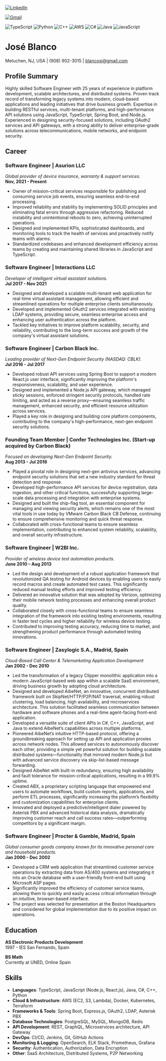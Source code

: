 [![LinkedIn](https://img.shields.io/badge/linkedin-%230077B5.svg?style=for-the-badge&logo=linkedin&logoColor=white)](https://www.linkedin.com/in/blancojose/)

[![Gmail](https://img.shields.io/badge/Gmail-D14836?style=for-the-badge&logo=gmail&logoColor=white)](mailto:blancosj@gmail.com)

![TypeScript](https://img.shields.io/badge/typescript-%23007ACC.svg?style=for-the-badge&logo=typescript&logoColor=white)
![Python](https://img.shields.io/badge/python-3670A0?style=for-the-badge&logo=python&logoColor=ffdd54)
![C++](https://img.shields.io/badge/c++-%2300599C.svg?style=for-the-badge&logo=c%2B%2B&logoColor=white)
![AWS](https://img.shields.io/badge/AWS-%23FF9900.svg?style=for-the-badge&logo=amazon-aws&logoColor=white)
![C#](https://img.shields.io/badge/c%23-%23239120.svg?style=for-the-badge&logo=csharp&logoColor=white)
![Java](https://img.shields.io/badge/java-%23ED8B00.svg?style=for-the-badge&logo=openjdk&logoColor=white)
![JavaScript](https://img.shields.io/badge/javascript-%23323330.svg?style=for-the-badge&logo=javascript&logoColor=%23F7DF1E)

# José Blanco  
Metuchen, NJ, USA | (908) 902-3015 | blancosj@gmail.com

## Profile Summary
Highly skilled Software Engineer with 25 years of experience in platform development, scalable architectures, and distributed systems. Proven track record of transforming legacy systems into modern, cloud-based applications and leading initiatives that drive business growth. Expertise in building RESTful services, multi-tenant platforms, and high-performance API solutions using JavaScript, TypeScript, Spring Boot, and Node.js. Experienced in designing security-focused solutions, including OAuth2 services and API gateways, with a strong ability to deliver enterprise-grade solutions across telecommunications, mobile networks, and endpoint security.
 
## Career

### Software Engineer | Asurion LLC  
*Global provider of device insurance, warranty & support services.*  
**Nov, 2021 - Present**  
- Owner of mission-critical services responsible for publishing and consuming service job events, ensuring seamless end-to-end processing.  
- Improved reliability and stability by implementing SOLID principles and eliminating fatal errors through aggressive refactoring. Reduced instability and unintentional reboots to zero, achieving uninterrupted operations.  
- Designed and implemented KPIs, sophisticated dashboards, and monitoring tools to track the health of services and proactively notify teams with alarms.  
- Standardized codebases and enhanced development efficiency across teams by creating and maintaining shared libraries in JavaScript and TypeScript.  

### Software Engineer | Interactions LLC  
*Developer of intelligent virtual assistant solutions.*  
**Jul 2017 - Nov 2021**  
- Designed and developed a scalable multi-tenant web application for real-time virtual assistant management, allowing efficient and streamlined operations for multiple enterprise clients simultaneously.  
- Developed and implemented OAuth2 services integrated with existing LDAP systems, providing secure, seamless enterprise access and enhancing user authentication across the platform.  
- Tackled key initiatives to improve platform scalability, security, and reliability, contributing to the long-term success and growth of the company's virtual assistant solutions.  

### Software Engineer | Carbon Black Inc.  
*Leading provider of Next-Gen Endpoint Security (NASDAQ: CBLK).*  
**Jul 2016 - Jul 2017**  
- Developed robust API services using Spring Boot to support a modern React.js user interface, significantly improving the platform's responsiveness, scalability, and user experience.  
- Designed and implemented a Node.js API gateway, which managed sticky sessions, enforced stringent security protocols, handled rate limiting, and acted as a reverse proxy—ensuring seamless traffic management, enhanced security, and efficient resource utilization across services.  
- Played a key role in designing and building core platform components, contributing to the company's high-performance, next-gen endpoint security solutions.  

### Founding Team Member | Confer Technologies Inc. (Start-up acquired by Carbon Black)  
*Focused on developing Next-Gen Endpoint Security.*  
**Aug 2013 - Jul 2016**  
- Played a pivotal role in designing next-gen antivirus services, advancing endpoint security solutions that set a new industry standard for threat detection and response.  
- Developed high-performance API services for device registration, data ingestion, and other critical functions, successfully supporting large-scale data processing and integration with enterprise systems.  
- Designed and built the ship-flag tool, an essential component for managing and viewing security alerts, which remains one of the most vital tools in use today by VMware Carbon Black CB Defense, continuing to ensure comprehensive monitoring and quick threat response.  
- Collaborated with cross-functional teams to ensure seamless implementation, contributing to enhanced system reliability, scalability, and overall security infrastructure.  

### Software Engineer | W2BI Inc.  
*Provider of wireless device test automation products.*  
**June 2010 – Aug 2013**  
- Led the design and development of a robust application framework that revolutionized QA testing for Android devices by enabling users to easily record macros and create automated test cases. This significantly reduced manual testing efforts and improved testing efficiency.  
- Delivered an innovative solution that was adopted by Verizon, optimizing their mobile network testing processes and enhancing overall product quality.  
- Collaborated closely with cross-functional teams to ensure seamless integration of the framework into existing testing environments, resulting in faster test cycles and higher reliability for wireless device testing.  
- Contributed to improving testing accuracy, reducing time to market, and strengthening product performance through automated testing innovations.  

### Software Engineer | Zasylogic S.A., Madrid, Spain  
*Cloud-Based Call Center & Telemarketing Application Development*  
**Jan 2002 - Dec 2010**  
- Led the transformation of a legacy Clipper monolithic application into a modern JavaScript-based web app within a scalable SaaS environment, driving business growth by adopting cloud architecture.  
- Designed and developed AibeNet, an innovative, concurrent distributed framework built on SkipNet/HTTP/P2P/NAT traversal, enabling robust clustering, load balancing, high availability, and microservices architecture. This solution facilitated seamless communication between hardware and software phones and a real-time agent-facing front-end application.  
- Developed a versatile suite of client APIs in C#, C++, JavaScript, and Java to extend AibeNet’s capabilities across multiple platforms.  
- Pioneered AibeNet’s intuitive HTTP-based protocol, offering a groundbreaking approach for setting up API and application proxies across network nodes. This allowed services to autonomously discover each other, providing a simple yet powerful solution for building scalable distributed systems—functionality that mirrored modern Node.js but with advanced service discovery via skip-list-based message forwarding.  
- Designed AibeNet with built-in redundancy, ensuring high availability and fault tolerance for mission-critical applications, resulting in a 99.9% uptime.  
- Created ABX, a proprietary scripting language that empowered end users to automate workflows, build custom reports, applications, and perform ETL processes, significantly increasing the platform’s flexibility and customization capabilities for enterprise clients.  
- Innovated and deployed a predictive/intelligent dialer powered by Asterisk PBX and advanced historical data analysis, dramatically improving customer reach and call success rates—outperforming competitors by a significant margin.  

### Software Engineer | Procter & Gamble, Madrid, Spain  
*Global consumer goods company known for its innovative personal care and household products.*  
**Jan 2000 - Dec 2002**  
- Developed a CRM web application that streamlined customer service operations by extracting data from AS/400 systems and integrating it into an Oracle database with a user-friendly front-end built using Microsoft ASP pages.  
- Significantly improved the efficiency of customer service teams, allowing them to quickly and easily access critical information through an intuitive, browser-based interface.  
- The project was selected for presentation at the Boston Headquarters and considered for global implementation due to its positive impact on operations.  

## Education  
**AS Electronic Products Development**  
1997 - IES San Fernando, Spain  

**BS Math**  
Currently at UNED, Online Spain  

## Skills  
- **Languages**: TypeScript, JavaScript (Node.js, React.js), Java, C#, C++, Python  
- **Cloud & Infrastructure**: AWS (EC2, S3, Lambda), Docker, Kubernetes, Terraform  
- **Frameworks & Tools**: Spring Boot, Express.js, OAuth2, LDAP, Asterisk PBX  
- **Database Technologies**: PostgreSQL, MySQL, MongoDB, Redis  
- **API Development**: REST, GraphQL, Microservices architecture, API Gateway  
- **DevOps**: CI/CD, Jenkins, Git, GitHub Actions  
- **Monitoring & Logging**: OpenSearch, ELK Stack, Prometheus, Grafana  
- **Security**: Authentication, Authorization, Data Encryption  
- **Other**: SaaS Architecture, Distributed Systems, P2P Networking
